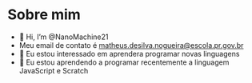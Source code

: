 # Sobre mim
- 👋 Hi, I’m @NanoMachine21
- Meu email de contato é matheus.desilva.nogueira@escola.pr.gov.br
- 👀 Eu estou interessado em aprendera programar novas linguagens
- 🌱 Eu estou aprendendo a programar recentemente a linguagem JavaScript e Scratch

